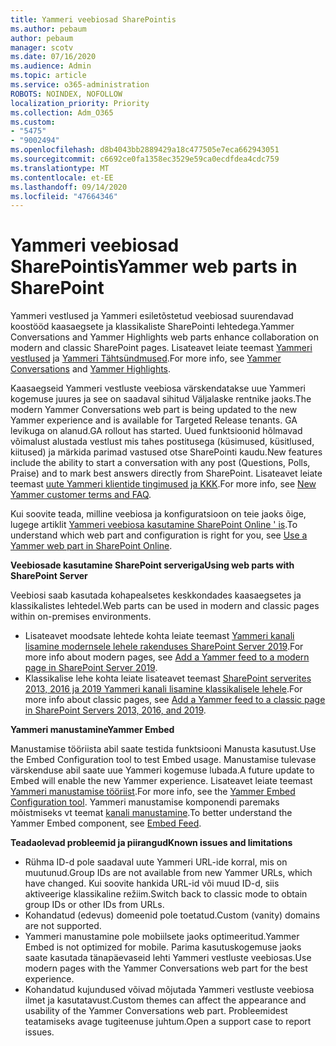 ```yaml
---
title: Yammeri veebiosad SharePointis
ms.author: pebaum
author: pebaum
manager: scotv
ms.date: 07/16/2020
ms.audience: Admin
ms.topic: article
ms.service: o365-administration
ROBOTS: NOINDEX, NOFOLLOW
localization_priority: Priority
ms.collection: Adm_O365
ms.custom:
- "5475"
- "9002494"
ms.openlocfilehash: d8b4043bb2889429a18c477505e7eca662943051
ms.sourcegitcommit: c6692ce0fa1358ec3529e59ca0ecdfdea4cdc759
ms.translationtype: MT
ms.contentlocale: et-EE
ms.lasthandoff: 09/14/2020
ms.locfileid: "47664346"
---
```

# <a name="yammer-web-parts-in-sharepoint"></a><span data-ttu-id="7e3e8-102">Yammeri veebiosad SharePointis</span><span class="sxs-lookup"><span data-stu-id="7e3e8-102">Yammer web parts in SharePoint</span></span>

<span data-ttu-id="7e3e8-103">Yammeri vestlused ja Yammeri esiletõstetud veebiosad suurendavad koostööd kaasaegsete ja klassikaliste SharePointi lehtedega.</span><span class="sxs-lookup"><span data-stu-id="7e3e8-103">Yammer Conversations and Yammer Highlights web parts enhance collaboration on modern and classic SharePoint pages.</span></span> <span data-ttu-id="7e3e8-104">Lisateavet leiate teemast [Yammeri vestlused](https://support.microsoft.com/office/use-a-yammer-web-part-in-sharepoint-online-a53cfa0c-3d09-42c8-a286-1038a81c59da#conversations)  ja  [Yammeri Tähtsündmused](https://support.microsoft.com/office/use-a-yammer-web-part-in-sharepoint-online-a53cfa0c-3d09-42c8-a286-1038a81c59da#highlights).</span><span class="sxs-lookup"><span data-stu-id="7e3e8-104">For more info, see [Yammer Conversations](https://support.microsoft.com/office/use-a-yammer-web-part-in-sharepoint-online-a53cfa0c-3d09-42c8-a286-1038a81c59da#conversations)  and  [Yammer Highlights](https://support.microsoft.com/office/use-a-yammer-web-part-in-sharepoint-online-a53cfa0c-3d09-42c8-a286-1038a81c59da#highlights).</span></span>    

<span data-ttu-id="7e3e8-105">Kaasaegseid Yammeri vestluste veebiosa värskendatakse uue Yammeri kogemuse juures ja see on saadaval sihitud Väljalaske rentnike jaoks.</span><span class="sxs-lookup"><span data-stu-id="7e3e8-105">The modern Yammer Conversations web part is being updated to the new Yammer experience and is available for Targeted Release tenants.</span></span> <span data-ttu-id="7e3e8-106">GA levikuga on alanud.</span><span class="sxs-lookup"><span data-stu-id="7e3e8-106">GA rollout has started.</span></span> <span data-ttu-id="7e3e8-107">Uued funktsioonid hõlmavad võimalust alustada vestlust mis tahes postitusega (küsimused, küsitlused, kiitused) ja märkida parimad vastused otse SharePointi kaudu.</span><span class="sxs-lookup"><span data-stu-id="7e3e8-107">New features include the ability to start a conversation with any post (Questions, Polls, Praise) and to mark best answers directly from SharePoint.</span></span> <span data-ttu-id="7e3e8-108">Lisateavet leiate teemast [uute Yammeri klientide tingimused ja KKK](https://docs.microsoft.com/yammer/get-started-with-yammer/newyammer-faq).</span><span class="sxs-lookup"><span data-stu-id="7e3e8-108">For more info, see [New Yammer customer terms and FAQ](https://docs.microsoft.com/yammer/get-started-with-yammer/newyammer-faq).</span></span>

 <span data-ttu-id="7e3e8-109">Kui soovite teada, milline veebiosa ja konfiguratsioon on teie jaoks õige, lugege artiklit [Yammeri veebiosa kasutamine SharePoint Online ' is](https://support.microsoft.com/office/use-a-yammer-web-part-in-sharepoint-online-a53cfa0c-3d09-42c8-a286-1038a81c59da).</span><span class="sxs-lookup"><span data-stu-id="7e3e8-109">To understand which web part and configuration is right for you, see [Use a Yammer web part in SharePoint Online](https://support.microsoft.com/office/use-a-yammer-web-part-in-sharepoint-online-a53cfa0c-3d09-42c8-a286-1038a81c59da).</span></span>  

<span data-ttu-id="7e3e8-110">**Veebiosade kasutamine SharePoint serveriga**</span><span class="sxs-lookup"><span data-stu-id="7e3e8-110">**Using web parts with SharePoint Server**</span></span>  

<span data-ttu-id="7e3e8-111">Veebiosi saab kasutada kohapealsetes keskkondades kaasaegsetes ja klassikalistes lehtedel.</span><span class="sxs-lookup"><span data-stu-id="7e3e8-111">Web parts can be used in modern and classic pages within on-premises environments.</span></span>

- <span data-ttu-id="7e3e8-112">Lisateavet moodsate lehtede kohta leiate teemast [Yammeri kanali lisamine modernsele lehele rakenduses SharePoint Server 2019](https://docs.microsoft.com/yammer/integrate-yammer-with-other-apps/embed-a-feed-into-a-sharepoint-site#add-a-yammer-feed-to-a-modern-page-in-sharepoint-server-2019).</span><span class="sxs-lookup"><span data-stu-id="7e3e8-112">For more info about modern pages, see [Add a Yammer feed to a modern page in SharePoint Server 2019](https://docs.microsoft.com/yammer/integrate-yammer-with-other-apps/embed-a-feed-into-a-sharepoint-site#add-a-yammer-feed-to-a-modern-page-in-sharepoint-server-2019).</span></span> 
- <span data-ttu-id="7e3e8-113">Klassikalise lehe kohta leiate lisateavet teemast [SharePoint serverites 2013, 2016 ja 2019 Yammeri kanali lisamine klassikalisele lehele](https://docs.microsoft.com/yammer/integrate-yammer-with-other-apps/embed-a-feed-into-a-sharepoint-site#add-a-yammer-feed-to-a-classic-page-in-sharepoint-servers-2013-2016-and-2019).</span><span class="sxs-lookup"><span data-stu-id="7e3e8-113">For more info about classic pages, see [Add a Yammer feed to a classic page in SharePoint Servers 2013, 2016, and 2019](https://docs.microsoft.com/yammer/integrate-yammer-with-other-apps/embed-a-feed-into-a-sharepoint-site#add-a-yammer-feed-to-a-classic-page-in-sharepoint-servers-2013-2016-and-2019).</span></span>

<span data-ttu-id="7e3e8-114">**Yammeri manustamine**</span><span class="sxs-lookup"><span data-stu-id="7e3e8-114">**Yammer Embed**</span></span>  

<span data-ttu-id="7e3e8-115">Manustamise tööriista abil saate testida funktsiooni Manusta kasutust.</span><span class="sxs-lookup"><span data-stu-id="7e3e8-115">Use the Embed Configuration tool to test Embed usage.</span></span> <span data-ttu-id="7e3e8-116">Manustamise tulevase värskenduse abil saate uue Yammeri kogemuse lubada.</span><span class="sxs-lookup"><span data-stu-id="7e3e8-116">A future update to Embed will enable the new Yammer experience.</span></span> <span data-ttu-id="7e3e8-117">Lisateavet leiate teemast [Yammeri manustamise tööriist](https://aka.ms/YammerEmbedConfigureTool).</span><span class="sxs-lookup"><span data-stu-id="7e3e8-117">For more info, see the [Yammer Embed Configuration tool](https://aka.ms/YammerEmbedConfigureTool).</span></span> <span data-ttu-id="7e3e8-118">Yammeri manustamise komponendi paremaks mõistmiseks vt teemat [kanali manustamine](https://aka.ms/YammerDevDocs).</span><span class="sxs-lookup"><span data-stu-id="7e3e8-118">To better understand the Yammer Embed component, see [Embed Feed](https://aka.ms/YammerDevDocs).</span></span>

<span data-ttu-id="7e3e8-119">**Teadaolevad probleemid ja piirangud**</span><span class="sxs-lookup"><span data-stu-id="7e3e8-119">**Known issues and limitations**</span></span>

- <span data-ttu-id="7e3e8-120">Rühma ID-d pole saadaval uute Yammeri URL-ide korral, mis on muutunud.</span><span class="sxs-lookup"><span data-stu-id="7e3e8-120">Group IDs are not available from new Yammer URLs, which have changed.</span></span> <span data-ttu-id="7e3e8-121">Kui soovite hankida URL-id või muud ID-d, siis aktiveerige klassikaline režiim.</span><span class="sxs-lookup"><span data-stu-id="7e3e8-121">Switch back to classic mode to obtain group IDs or other IDs from URLs.</span></span>
- <span data-ttu-id="7e3e8-122">Kohandatud (edevus) domeenid pole toetatud.</span><span class="sxs-lookup"><span data-stu-id="7e3e8-122">Custom (vanity) domains are not supported.</span></span>
- <span data-ttu-id="7e3e8-123">Yammeri manustamine pole mobiilsete jaoks optimeeritud.</span><span class="sxs-lookup"><span data-stu-id="7e3e8-123">Yammer Embed is not optimized for mobile.</span></span> <span data-ttu-id="7e3e8-124">Parima kasutuskogemuse jaoks saate kasutada tänapäevaseid lehti Yammeri vestluste veebiosas.</span><span class="sxs-lookup"><span data-stu-id="7e3e8-124">Use modern pages with the Yammer Conversations web part for the best experience.</span></span>
- <span data-ttu-id="7e3e8-125">Kohandatud kujundused võivad mõjutada Yammeri vestluste veebiosa ilmet ja kasutatavust.</span><span class="sxs-lookup"><span data-stu-id="7e3e8-125">Custom themes can affect the appearance and usability of the Yammer Conversations web part.</span></span> <span data-ttu-id="7e3e8-126">Probleemidest teatamiseks avage tugiteenuse juhtum.</span><span class="sxs-lookup"><span data-stu-id="7e3e8-126">Open a support case to report issues.</span></span>